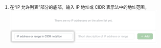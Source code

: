 1. 在“IP 允许列表”部分的底部，输入 IP 地址或 CIDR 表示法中的地址范围。 ![添加 IP 地址的关键字段](/assets/images/help/security/ip-address-field.png)
